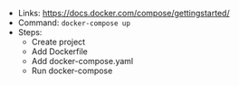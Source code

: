 * Links: https://docs.docker.com/compose/gettingstarted/
* Command: `docker-compose up`
* Steps:
  * Create project
  * Add Dockerfile
  * Add docker-compose.yaml
  * Run docker-compose  
